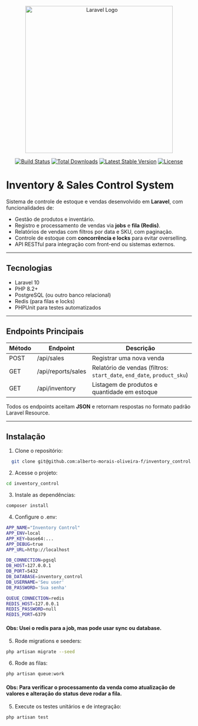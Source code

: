 <p align="center">
  <a href="https://laravel.com" target="_blank">
    <img src="https://raw.githubusercontent.com/laravel/art/master/logo-lockup/5%20SVG/2%20CMYK/1%20Full%20Color/laravel-logolockup-cmyk-red.svg" width="400" alt="Laravel Logo">
  </a>
</p>

<p align="center">
  <a href="https://github.com/laravel/framework/actions"><img src="https://github.com/laravel/framework/workflows/tests/badge.svg" alt="Build Status"></a>
  <a href="https://packagist.org/packages/laravel/framework"><img src="https://img.shields.io/packagist/dt/laravel/framework" alt="Total Downloads"></a>
  <a href="https://packagist.org/packages/laravel/framework"><img src="https://img.shields.io/packagist/v/laravel/framework" alt="Latest Stable Version"></a>
  <a href="https://packagist.org/packages/laravel/framework"><img src="https://img.shields.io/packagist/l/laravel/framework" alt="License"></a>
</p>

# Inventory & Sales Control System

Sistema de controle de estoque e vendas desenvolvido em **Laravel**, com funcionalidades de:

- Gestão de produtos e inventário.
- Registro e processamento de vendas via **jobs** e **fila (Redis)**.
- Relatórios de vendas com filtros por data e SKU, com paginação.
- Controle de estoque com **concorrência e locks** para evitar overselling.
- API RESTful para integração com front-end ou sistemas externos.

---

## Tecnologias

- Laravel 10
- PHP 8.2+
- PostgreSQL (ou outro banco relacional)
- Redis (para filas e locks)
- PHPUnit para testes automatizados

---

## Endpoints Principais

| Método | Endpoint           | Descrição                                                              |
|--------|--------------------|------------------------------------------------------------------------|
| POST   | /api/sales         | Registrar uma nova venda                                               |
| GET    | /api/reports/sales | Relatório de vendas (filtros: `start_date`, `end_date`, `product_sku`) |
| GET    | /api/inventory     | Listagem de produtos e quantidade em estoque                           |

Todos os endpoints aceitam **JSON** e retornam respostas no formato padrão Laravel Resource.

---

## Instalação

1. Clone o repositório:

```bash
  git clone git@github.com:alberto-morais-oliveira-f/inventory_control.git
```

2. Acesse o projeto:

```bash
cd inventory_control
```

3. Instale as dependências:

```bash
composer install
```

4. Configure o .env:

```bash
APP_NAME="Inventory Control"
APP_ENV=local
APP_KEY=base64:...
APP_DEBUG=true
APP_URL=http://localhost

DB_CONNECTION=pgsql
DB_HOST=127.0.0.1
DB_PORT=5432
DB_DATABASE=inventory_control
DB_USERNAME='Seu user'
DB_PASSWORD='Sua senha'

QUEUE_CONNECTION=redis
REDIS_HOST=127.0.0.1
REDIS_PASSWORD=null
REDIS_PORT=6379
```

#### Obs: Usei o redis para a job, mas pode usar sync ou database.

5. Rode migrations e seeders:

```bash
php artisan migrate --seed
```

6. Rode as filas:

```bash
php artisan queue:work
```

#### Obs: Para verificar o processamento da venda como atualização de valores e alteração do status deve rodar a fila.

5. Execute os testes unitários e de integração:

```bash
php artisan test
```